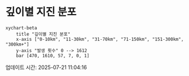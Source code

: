 # 깊이별 지진 분포

```mermaid
xychart-beta
    title "깊이별 지진 분포"
    x-axis ["0-10km", "11-30km", "31-70km", "71-150km", "151-300km", "300km+"]
    y-axis "발생 횟수" 0 --> 1612
    bar [470, 1610, 57, 7, 0, 1]
```

업데이트 시간: 2025-07-21 11:04:16
